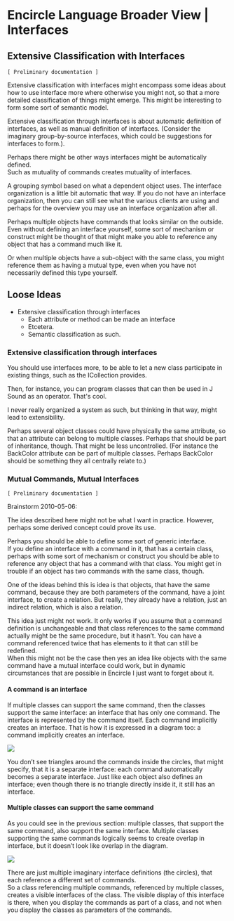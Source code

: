﻿Encircle Language Broader View | Interfaces
===========================================

Extensive Classification with Interfaces
----------------------------------------

`[ Preliminary documentation ]`

Extensive classification with interfaces might encompass some ideas about how to use interface more where otherwise you might not, so that a more detailed classification of things might emerge. This might be interesting to form some sort of semantic model.

Extensive classification through interfaces is about automatic definition of interfaces, as well as manual definition of interfaces. (Consider the imaginary group-by-source interfaces, which could be suggestions for interfaces to form.).

Perhaps there might be other ways interfaces might be automatically defined.  
Such as mutuality of commands creates mutuality of interfaces.

A grouping symbol based on what a dependent object uses. The interface organization is a little bit automatic that way. If you do not have an interface organization, then you can still see what the various clients are using and perhaps for the overview you may use an interface organization after all.

Perhaps multiple objects have commands that looks similar on the outside. Even without defining an interface yourself, some sort of mechanism or construct might be thought of that might make you able to reference any object that has a command much like it.

Or when multiple objects have a sub-object with the same class, you might reference them as having a mutual type, even when you have not necessarily defined this type yourself.

## Loose Ideas

- Extensive classification through interfaces
    - Each attribute or method can be made an interface 
    - Etcetera.
    - Semantic classification as such.

### Extensive classification through interfaces

You should use interfaces more, to be able to let a new class participate in existing things, such as the ICollection provides.

Then, for instance, you can program classes that can then be used in J Sound as an operator. That's cool.

I never really organized a system as such, but thinking in that way, might lead to extensibility.

Perhaps several object classes could have physically the same attribute, so that an attribute can belong to multiple classes. Perhaps that should be part of inheritance, though. That might be less uncontrolled. (For instance the BackColor attribute can be part of multiple classes. Perhaps BackColor should be something they all centrally relate to.)

### Mutual Commands, Mutual Interfaces

`[ Preliminary documentation ]`

Brainstorm 2010-05-06:

The idea described here might not be what I want in practice. However, perhaps some derived concept could prove its use.

Perhaps you should be able to define some sort of generic interface.  
If you define an interface with a command in it, that has a certain class, perhaps with some sort of mechanism or construct you should be able to reference any object that has a command with that class. You might get in trouble if an object has two commands with the same class, though.

One of the ideas behind this is idea is that objects, that have the same command, because they are both parameters of the command, have a joint interface, to create a relation. But really, they already have a relation, just an indirect relation, which is also a relation.

This idea just might not work. It only works if you assume that a command definition is unchangeable and that class references to the same command actually might be the same procedure, but it hasn’t. You can have a command referenced twice that has elements to it that can still be redefined.  
When this might not be the case then yes an idea like objects with the same command have a mutual interface could work, but in dynamic circumstances that are possible in Encircle I just want to forget about it.

#### A command is an interface

If multiple classes can support the same command, then the classes support the same interface: an interface that has only one command. The interface is represented by the command itself. Each command implicitly creates an interface. That is how it is expressed in a diagram too: a command implicitly creates an interface.

![](images/21.%20Mutual%20Commands,%20Mutual%20Interfaces%20(Unfinished).001.png)

You don’t see triangles around the commands inside the circles, that might specify, that it is a separate interface: each command automatically becomes a separate interface. Just like each object also defines an interface; even though there is no triangle directly inside it, it still has an interface.

#### Multiple classes can support the same command

As you could see in the previous section: multiple classes, that support the same command, also support the same interface. Multiple classes supporting the same commands logically seems to create overlap in interface, but it doesn’t look like overlap in the diagram.

![](images/21.%20Mutual%20Commands,%20Mutual%20Interfaces%20(Unfinished).002.png)

There are just multiple imaginary interface definitions (the circles), that each reference a different set of commands.  
So a class referencing multiple commands, referenced by multiple classes, creates a visible interfaces of the class. The visible display of this interface is there, when you display the commands as part of a class, and not when you display the classes as parameters of the commands.